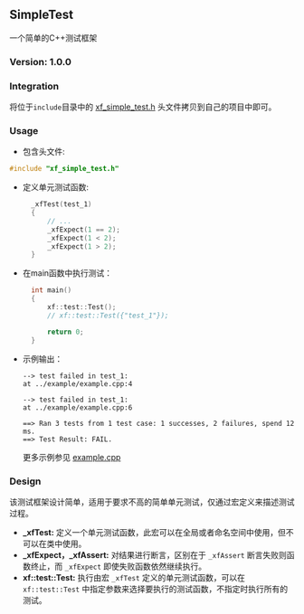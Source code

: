 ## SimpleTest
一个简单的C++测试框架

### Version: 1.0.0

### Integration
将位于`include`目录中的 [xf_simple_test.h](include/xf_simple_test.h) 头文件拷贝到自己的项目中即可。

### Usage
* 包含头文件:
```C++
#include "xf_simple_test.h"
```
* 定义单元测试函数:
  ```c++
    _xfTest(test_1)
    {
        // ...
        _xfExpect(1 == 2);
        _xfExpect(1 < 2);
        _xfExpect(1 > 2);
    }
  ```
* 在main函数中执行测试：
  ```c++
    int main()
    {
        xf::test::Test();
        // xf::test::Test({"test_1"});

        return 0;
    }
  ```
* 示例输出：
  ```text
  --> test failed in test_1:
  at ../example/example.cpp:4

  --> test failed in test_1:
  at ../example/example.cpp:6

  ==> Ran 3 tests from 1 test case: 1 successes, 2 failures, spend 12 ms.
  ==> Test Result: FAIL.
  ```
  更多示例参见 [example.cpp](example/example.cpp)

### Design
该测试框架设计简单，适用于要求不高的简单单元测试，仅通过宏定义来描述测试过程。

* **_xfTest:** 定义一个单元测试函数，此宏可以在全局或者命名空间中使用，但不可以在类中使用。
* **_xfExpect，_xfAssert:** 对结果进行断言，区别在于 `_xfAssert` 断言失败则函数终止，而 `_xfExpect` 即使失败函数依然继续执行。
* **xf::test::Test:** 执行由宏 `_xfTest` 定义的单元测试函数，可以在 `xf::test::Test` 中指定参数来选择要执行的测试函数，不指定时执行所有的测试。
